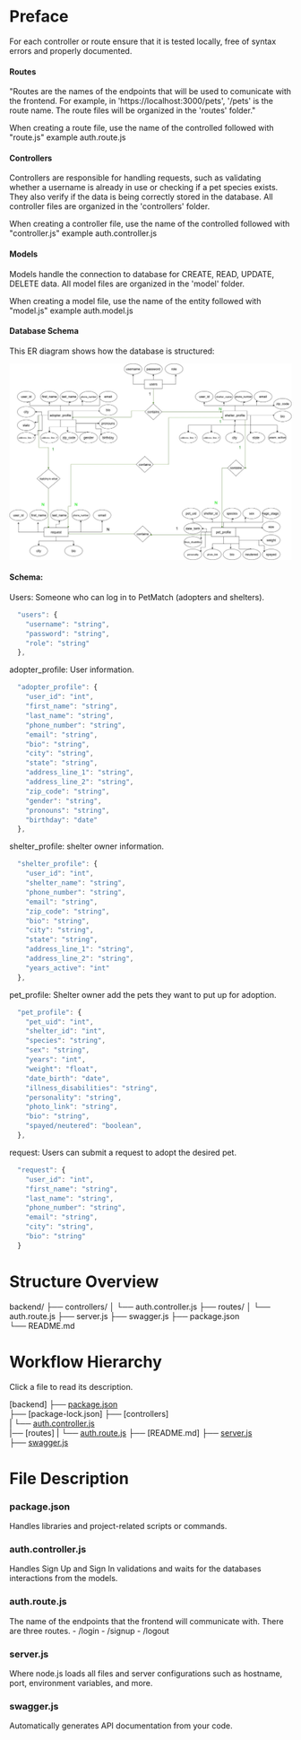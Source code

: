 # Preface

For each controller or route ensure that it is tested locally, free of syntax errors and properly documented.

#### Routes

"Routes are the names of the endpoints that will be used to comunicate with the frontend. For example, in 'https://localhost:3000/pets', '/pets' is the route name. The route files will be organized in the 'routes' folder."

When creating a route file, use the name of the controlled followed with "route.js" example auth.route.js

#### Controllers

Controllers are responsible for handling requests, such as validating whether a username is already in use or checking if a pet species exists. They also verify if the data is being correctly stored in the database. All controller files are organized in the 'controllers' folder.

When creating a controller file, use the name of the controlled followed with "controller.js" example auth.controller.js

#### Models

Models handle the connection to database for CREATE, READ, UPDATE, DELETE data. All model files are organized in the 'model' folder.

When creating a model file, use the name of the entity followed with "model.js" example auth.model.js


#### Database Schema

This ER diagram shows how the database is structured:

![Database Schema](https://raw.githubusercontent.com/freeCodeCamp-2025-Summer-Hackathon/yellow-packet/refs/heads/main/doc/Database_diagram.jpg)

#### Schema:

Users: Someone who can log in to PetMatch (adopters and shelters).

```javascript
  "users": {
    "username": "string",
    "password": "string",
    "role": "string"
  },
```

adopter_profile: User information.

```javascript
  "adopter_profile": {
    "user_id": "int",
    "first_name": "string",
    "last_name": "string",
    "phone_number": "string",
    "email": "string",
    "bio": "string",
    "city": "string",
    "state": "string",
    "address_line_1": "string",
    "address_line_2": "string",
    "zip_code": "string",
    "gender": "string",
    "pronouns": "string",
    "birthday": "date"
  },
```

shelter_profile: shelter owner information.

```javascript
  "shelter_profile": {
    "user_id": "int",
    "shelter_name": "string",
    "phone_number": "string",
    "email": "string",
    "zip_code": "string",
    "bio": "string",
    "city": "string",
    "state": "string",
    "address_line_1": "string",
    "address_line_2": "string",
    "years_active": "int"
  },
```

pet_profile: Shelter owner add the pets they want to put up for adoption.

```javascript
  "pet_profile": {
    "pet_uid": "int",
    "shelter_id": "int",
    "species": "string",
    "sex": "string",
    "years": "int",
    "weight": "float",
    "date_birth": "date",
    "illness_disabilities": "string",
    "personality": "string",
    "photo_link": "string",
    "bio": "string",
    "spayed/neutered": "boolean",
  },
```

request: Users can submit a request to adopt the desired pet.

```javascript
  "request": {
    "user_id": "int",
    "first_name": "string",
    "last_name": "string",
    "phone_number": "string",
    "email": "string",
    "city": "string",
    "bio": "string"
  }
```

# Structure Overview

backend/
├── controllers/
│   └── auth.controller.js
├── routes/
│   └── auth.route.js
├── server.js
├── swagger.js
├── package.json         
└── README.md      


# Workflow Hierarchy


Click a file to read its description.

[backend]
├── [package.json](#packagejson)  
├── [package-lock.json]
├── [controllers]  
|   └── [auth.controller.js](#authcontrollerjs)  
|── [routes]
|   └── [auth.route.js](#authroutejs)
├── [README.md] 
├── [server.js](#serverjs)  
├── [swagger.js](#swaggerjs)


# File Description

### package.json
Handles libraries and project-related scripts or commands.

### auth.controller.js
Handles Sign Up and Sign In validations and waits for the databases interactions from the models.

### auth.route.js
The name of the endpoints that the frontend will communicate with. There are three routes.
    - /login
    - /signup
    - /logout

### server.js
Where node.js loads all files and server configurations such as hostname, port, environment variables, and more.

### swagger.js
Automatically generates API documentation from your code.